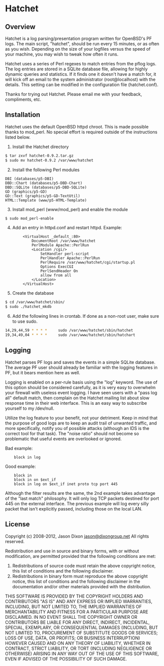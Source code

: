 # Hatchet

## Overview

Hatchet is a log parsing/presentation program written for OpenBSD's PF logs. The main script, "hatchet", should be run every 15 minutes, or as often as you wish. Depending on the size of your logfiles versus the speed of your machine, you may wish to tweak how often it runs.

Hatchet uses a series of Perl regexes to match entries from the pflog logs. The log entries are stored in a SQLite database file, allowing for highly dynamic queries and statistics. If it finds one it doesn't have a match for, it will kick off an email to the system administrator (root@localhost) with the details. This setting can be modified in the configuration file (hatchet.conf).

Thanks for trying out Hatchet. Please email me with your feedback, compliments, etc.

## Installation

Hatchet uses the default OpenBSD httpd chroot. This is made possible thanks to mod_perl. No special effort is required outside of the instructions listed below.

1. Install the Hatchet directory

```bash
$ tar zxvf hatchet-0.9.2.tar.gz
$ sudo mv hatchet-0.9.2 /var/www/hatchet
```

2. Install the following Perl modules

```
DBI (databases/p5-DBI)
DBD::Chart (databases/p5-DBD-Chart)
DBD::SQLite (databases/p5-DBD-SQLite)
GD (graphics/p5-GD)
GD::Text (graphics/p5-GD-TextUtil)
HTML::Template (www/p5-HTML-Template)
```

3. Install mod_perl (www/mod_perl) and enable the module

```bash
$ sudo mod_perl-enable
```

4. Add an entry in httpd.conf and restart httpd. Example:

```
        <VirtualHost _default_:80>
            DocumentRoot /var/www/hatchet
            PerlModule Apache::PerlRun
            <Location /cgi/>
                SetHandler perl-script
                PerlHandler Apache::PerlRun
                PerlRequire /var/www/hatchet/cgi/startup.pl
                Options ExecCGI
                PerlSendHeader On
                allow from all
            </Location>
        </VirtualHost>
```

5. Create the database

```bash
$ cd /var/www/hatchet/sbin/
$ sudo ./hatchet_mkdb
```

6. Add the following lines in crontab. If done as a non-root user, make sure to use sudo.

```bash
14,29,44,59 * * * *     sudo /var/www/hatchet/sbin/hatchet
19,34,49,04 * * * *     sudo /var/www/hatchet/sbin/hatchart
```

## Logging

Hatchet parses PF logs and saves the events in a simple SQLite database. The average PF user should already be familiar with the logging features in PF, but it bears mention here as well.

Logging is enabled on a per-rule basis using the "log" keyword. The use of this option should be considered carefully, as it is very easy to overwhelm your firewall with useless event logging. I have seen users with a "pass log all" default match, then complain on the Hatchet mailing list about slow response time in their web interface. This is an easy way to subscribe yourself to my /dev/null.

Utilize the log feature to your benefit, not your detriment. Keep in mind that the purpose of good logs are to keep an audit trail of unwanted traffic, and more specifically, notify you of possible attacks (although an IDS is the correct tool for that task). The "noise ratio" should not become so problematic that useful events are overlooked or ignored.

Bad example:

```
    block in log
```

Good example:

```
    block in
    block in on $ext_if
    block in log on $ext_if inet proto tcp port 445
```

Although the filter results are the same, the 2nd example takes advantage of the "last match" philosophy. It will only log TCP packets destined for port 445 on the external interface. The previous example will log every silly packet that isn't explicitly passed, including those on the local LAN.

## License

Copyright (c) 2008-2012, Jason Dixon <jason@dixongroup.net>
All rights reserved.

Redistribution and use in source and binary forms, with or without modification, 
are permitted provided that the following conditions are met:

1. Redistributions of source code must retain the above copyright notice, this
list of conditions and the following disclaimer.
2. Redistributions in binary form must reproduce the above copyright notice, this
list of conditions and the following disclaimer in the documentation and/or other
materials provided with the distribution.

THIS SOFTWARE IS PROVIDED BY THE COPYRIGHT HOLDERS AND CONTRIBUTORS "AS IS" AND
ANY EXPRESS OR IMPLIED WARRANTIES, INCLUDING, BUT NOT LIMITED TO, THE IMPLIED
WARRANTIES OF MERCHANTABILITY AND FITNESS FOR A PARTICULAR PURPOSE ARE
DISCLAIMED.  IN NO EVENT SHALL THE COPYRIGHT OWNER OR CONTRIBUTORS BE LIABLE FOR
ANY DIRECT, INDIRECT, INCIDENTAL, SPECIAL, EXEMPLARY, OR CONSEQUENTIAL DAMAGES
(INCLUDING, BUT NOT LIMITED TO, PROCUREMENT OF SUBSTITUTE GOODS OR SERVICES; LOSS
OF USE, DATA, OR PROFITS; OR BUSINESS INTERRUPTION) HOWEVER CAUSED AND ON ANY
THEORY OF LIABILITY, WHETHER IN CONTRACT, STRICT LIABILITY, OR TORT (INCLUDING
NEGLIGENCE OR OTHERWISE) ARISING IN ANY WAY OUT OF THE USE OF THIS SOFTWARE, EVEN
IF ADVISED OF THE POSSIBILITY OF SUCH DAMAGE.
